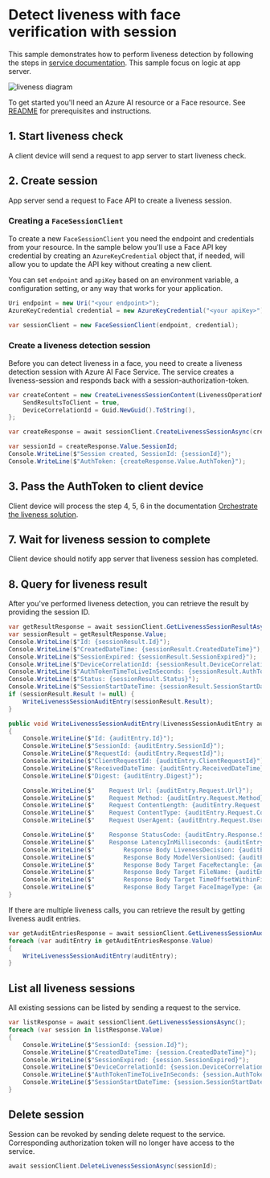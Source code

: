 # Detect liveness with face verification with session

This sample demonstrates how to perform liveness detection by following the steps in [service documentation][face_liveness]. This sample focus on logic at app server.

![liveness diagram](https://learn.microsoft.com/en-us/azure/ai-services/computer-vision/media/liveness/liveness-diagram.jpg)

To get started you'll need an Azure AI resource or a Face resource. See [README][README] for prerequisites and instructions.

## 1. Start liveness check

A client device will send a request to app server to start liveness check.

## 2. Create session

App server send a request to Face API to create a liveness session.

### Creating a `FaceSessionClient`

To create a new `FaceSessionClient` you need the endpoint and credentials from your resource. In the sample below you'll use a Face API key credential by creating an `AzureKeyCredential` object that, if needed, will allow you to update the API key without creating a new client.

You can set `endpoint` and `apiKey` based on an environment variable, a configuration setting, or any way that works for your application.

```C# Snippet:CreateFaceSessionClient
Uri endpoint = new Uri("<your endpoint>");
AzureKeyCredential credential = new AzureKeyCredential("<your apiKey>");

var sessionClient = new FaceSessionClient(endpoint, credential);
```

### Create a liveness detection session

Before you can detect liveness in a face, you need to create a liveness detection session with Azure AI Face Service. The service creates a liveness-session and responds back with a session-authorization-token.

```C# Snippet:CreateLivenessSession
var createContent = new CreateLivenessSessionContent(LivenessOperationMode.Passive) {
    SendResultsToClient = true,
    DeviceCorrelationId = Guid.NewGuid().ToString(),
};

var createResponse = await sessionClient.CreateLivenessSessionAsync(createContent);

var sessionId = createResponse.Value.SessionId;
Console.WriteLine($"Session created, SessionId: {sessionId}");
Console.WriteLine($"AuthToken: {createResponse.Value.AuthToken}");
```

## 3. Pass the AuthToken to client device

Client device will process the step 4, 5, 6 in the documentation [Orchestrate the liveness solution][orchestrate_the_liveness_solution].

## 7. Wait for liveness session to complete

Client device should notify app server that liveness session has completed.

## 8. Query for liveness result

After you've performed liveness detection, you can retrieve the result by providing the session ID.

```C# Snippet:GetLivenessSessionResult
var getResultResponse = await sessionClient.GetLivenessSessionResultAsync(sessionId);
var sessionResult = getResultResponse.Value;
Console.WriteLine($"Id: {sessionResult.Id}");
Console.WriteLine($"CreatedDateTime: {sessionResult.CreatedDateTime}");
Console.WriteLine($"SessionExpired: {sessionResult.SessionExpired}");
Console.WriteLine($"DeviceCorrelationId: {sessionResult.DeviceCorrelationId}");
Console.WriteLine($"AuthTokenTimeToLiveInSeconds: {sessionResult.AuthTokenTimeToLiveInSeconds}");
Console.WriteLine($"Status: {sessionResult.Status}");
Console.WriteLine($"SessionStartDateTime: {sessionResult.SessionStartDateTime}");
if (sessionResult.Result != null) {
    WriteLivenessSessionAuditEntry(sessionResult.Result);
}
```

```C# Snippet:WriteLivenessSessionAuditEntry
public void WriteLivenessSessionAuditEntry(LivenessSessionAuditEntry auditEntry)
{
    Console.WriteLine($"Id: {auditEntry.Id}");
    Console.WriteLine($"SessionId: {auditEntry.SessionId}");
    Console.WriteLine($"RequestId: {auditEntry.RequestId}");
    Console.WriteLine($"ClientRequestId: {auditEntry.ClientRequestId}");
    Console.WriteLine($"ReceivedDateTime: {auditEntry.ReceivedDateTime}");
    Console.WriteLine($"Digest: {auditEntry.Digest}");

    Console.WriteLine($"    Request Url: {auditEntry.Request.Url}");
    Console.WriteLine($"    Request Method: {auditEntry.Request.Method}");
    Console.WriteLine($"    Request ContentLength: {auditEntry.Request.ContentLength}");
    Console.WriteLine($"    Request ContentType: {auditEntry.Request.ContentType}");
    Console.WriteLine($"    Request UserAgent: {auditEntry.Request.UserAgent}");

    Console.WriteLine($"    Response StatusCode: {auditEntry.Response.StatusCode}");
    Console.WriteLine($"    Response LatencyInMilliseconds: {auditEntry.Response.LatencyInMilliseconds}");
    Console.WriteLine($"        Response Body LivenessDecision: {auditEntry.Response.Body.LivenessDecision}");
    Console.WriteLine($"        Response Body ModelVersionUsed: {auditEntry.Response.Body.ModelVersionUsed}");
    Console.WriteLine($"        Response Body Target FaceRectangle: {auditEntry.Response.Body.Target.FaceRectangle.Top}, {auditEntry.Response.Body.Target.FaceRectangle.Left}, {auditEntry.Response.Body.Target.FaceRectangle.Width}, {auditEntry.Response.Body.Target.FaceRectangle.Height}");
    Console.WriteLine($"        Response Body Target FileName: {auditEntry.Response.Body.Target.FileName}");
    Console.WriteLine($"        Response Body Target TimeOffsetWithinFile: {auditEntry.Response.Body.Target.TimeOffsetWithinFile}");
    Console.WriteLine($"        Response Body Target FaceImageType: {auditEntry.Response.Body.Target.ImageType}");
}
```

If there are multiple liveness calls, you can retrieve the result by getting liveness audit entries.

```C# Snippet:GetLivenessSessionAuditEntries
var getAuditEntriesResponse = await sessionClient.GetLivenessSessionAuditEntriesAsync(sessionId);
foreach (var auditEntry in getAuditEntriesResponse.Value)
{
    WriteLivenessSessionAuditEntry(auditEntry);
}
```

## List all liveness sessions

All existing sessions can be listed by sending a request to the service.

```C# Snippet:GetLivenessSessions
var listResponse = await sessionClient.GetLivenessSessionsAsync();
foreach (var session in listResponse.Value)
{
    Console.WriteLine($"SessionId: {session.Id}");
    Console.WriteLine($"CreatedDateTime: {session.CreatedDateTime}");
    Console.WriteLine($"SessionExpired: {session.SessionExpired}");
    Console.WriteLine($"DeviceCorrelationId: {session.DeviceCorrelationId}");
    Console.WriteLine($"AuthTokenTimeToLiveInSeconds: {session.AuthTokenTimeToLiveInSeconds}");
    Console.WriteLine($"SessionStartDateTime: {session.SessionStartDateTime}");
}
```

## Delete session

Session can be revoked by sending delete request to the service. Corresponding authorization token will no longer have access to the service.

```C# Snippet:DeleteLivenessSession
await sessionClient.DeleteLivenessSessionAsync(sessionId);
```

[README]: https://github.com/Azure/azure-sdk-for-net/tree/main/sdk/face/Azure.AI.Vision.Face#getting-started
[face_liveness]: https://learn.microsoft.com/en-us/azure/ai-services/computer-vision/tutorials/liveness
[orchestrate_the_liveness_solution]: https://learn.microsoft.com/en-us/azure/ai-services/computer-vision/tutorials/liveness#orchestrate-the-liveness-solution
